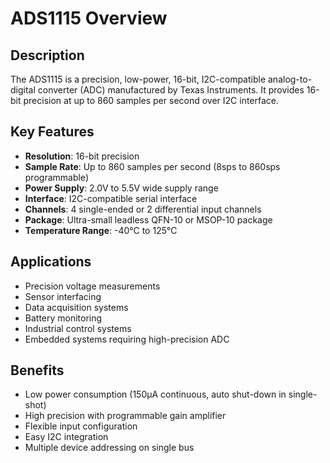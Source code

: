 # ADS1115 Overview

## Description
The ADS1115 is a precision, low-power, 16-bit, I2C-compatible analog-to-digital converter (ADC) manufactured by Texas Instruments. It provides 16-bit precision at up to 860 samples per second over I2C interface.

## Key Features
- **Resolution**: 16-bit precision
- **Sample Rate**: Up to 860 samples per second (8sps to 860sps programmable)
- **Power Supply**: 2.0V to 5.5V wide supply range
- **Interface**: I2C-compatible serial interface
- **Channels**: 4 single-ended or 2 differential input channels
- **Package**: Ultra-small leadless QFN-10 or MSOP-10 package
- **Temperature Range**: -40°C to 125°C

## Applications
- Precision voltage measurements
- Sensor interfacing
- Data acquisition systems
- Battery monitoring
- Industrial control systems
- Embedded systems requiring high-precision ADC

## Benefits
- Low power consumption (150µA continuous, auto shut-down in single-shot)
- High precision with programmable gain amplifier
- Flexible input configuration
- Easy I2C integration
- Multiple device addressing on single bus